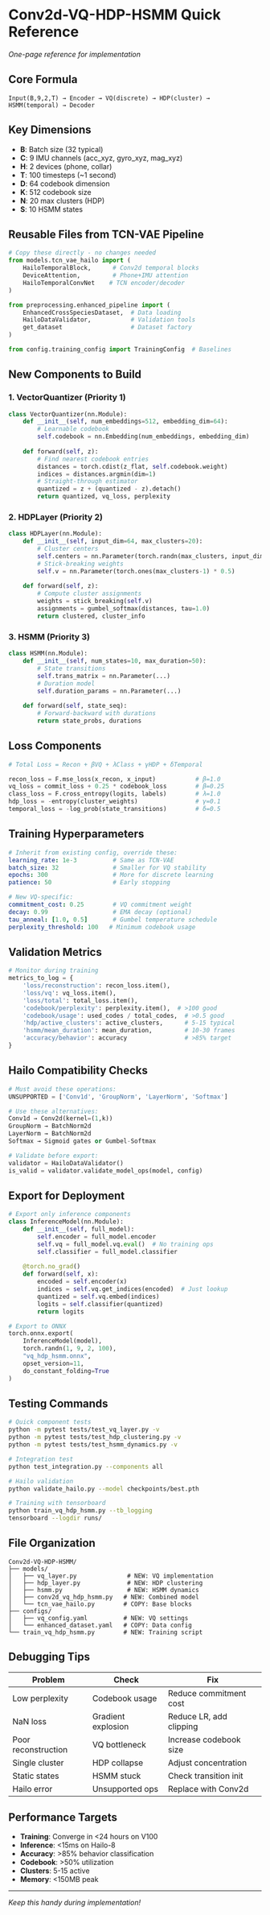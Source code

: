 # Conv2d-VQ-HDP-HSMM Quick Reference
*One-page reference for implementation*

## Core Formula
```
Input(B,9,2,T) → Encoder → VQ(discrete) → HDP(cluster) → HSMM(temporal) → Decoder
```

## Key Dimensions
- **B**: Batch size (32 typical)
- **C**: 9 IMU channels (acc_xyz, gyro_xyz, mag_xyz)  
- **H**: 2 devices (phone, collar)
- **T**: 100 timesteps (~1 second)
- **D**: 64 codebook dimension
- **K**: 512 codebook size
- **N**: 20 max clusters (HDP)
- **S**: 10 HSMM states

## Reusable Files from TCN-VAE Pipeline

```python
# Copy these directly - no changes needed
from models.tcn_vae_hailo import (
    HailoTemporalBlock,      # Conv2d temporal blocks
    DeviceAttention,         # Phone+IMU attention
    HailoTemporalConvNet    # TCN encoder/decoder
)

from preprocessing.enhanced_pipeline import (
    EnhancedCrossSpeciesDataset,  # Data loading
    HailoDataValidator,           # Validation tools
    get_dataset                   # Dataset factory
)

from config.training_config import TrainingConfig  # Baselines
```

## New Components to Build

### 1. VectorQuantizer (Priority 1)
```python
class VectorQuantizer(nn.Module):
    def __init__(self, num_embeddings=512, embedding_dim=64):
        # Learnable codebook
        self.codebook = nn.Embedding(num_embeddings, embedding_dim)
        
    def forward(self, z):
        # Find nearest codebook entries
        distances = torch.cdist(z_flat, self.codebook.weight)
        indices = distances.argmin(dim=1)
        # Straight-through estimator
        quantized = z + (quantized - z).detach()
        return quantized, vq_loss, perplexity
```

### 2. HDPLayer (Priority 2)
```python
class HDPLayer(nn.Module):
    def __init__(self, input_dim=64, max_clusters=20):
        # Cluster centers
        self.centers = nn.Parameter(torch.randn(max_clusters, input_dim))
        # Stick-breaking weights
        self.v = nn.Parameter(torch.ones(max_clusters-1) * 0.5)
        
    def forward(self, z):
        # Compute cluster assignments
        weights = stick_breaking(self.v)
        assignments = gumbel_softmax(distances, tau=1.0)
        return clustered, cluster_info
```

### 3. HSMM (Priority 3)
```python
class HSMM(nn.Module):
    def __init__(self, num_states=10, max_duration=50):
        # State transitions
        self.trans_matrix = nn.Parameter(...)
        # Duration model
        self.duration_params = nn.Parameter(...)
        
    def forward(self, state_seq):
        # Forward-backward with durations
        return state_probs, durations
```

## Loss Components

```python
# Total Loss = Recon + βVQ + λClass + γHDP + δTemporal

recon_loss = F.mse_loss(x_recon, x_input)           # β=1.0
vq_loss = commit_loss + 0.25 * codebook_loss        # β=0.25  
class_loss = F.cross_entropy(logits, labels)        # λ=1.0
hdp_loss = -entropy(cluster_weights)                # γ=0.1
temporal_loss = -log_prob(state_transitions)        # δ=0.5
```

## Training Hyperparameters

```yaml
# Inherit from existing config, override these:
learning_rate: 1e-3          # Same as TCN-VAE
batch_size: 32               # Smaller for VQ stability
epochs: 300                  # More for discrete learning
patience: 50                 # Early stopping

# New VQ-specific:
commitment_cost: 0.25        # VQ commitment weight
decay: 0.99                  # EMA decay (optional)
tau_anneal: [1.0, 0.5]       # Gumbel temperature schedule
perplexity_threshold: 100   # Minimum codebook usage
```

## Validation Metrics

```python
# Monitor during training
metrics_to_log = {
    'loss/reconstruction': recon_loss.item(),
    'loss/vq': vq_loss.item(),
    'loss/total': total_loss.item(),
    'codebook/perplexity': perplexity.item(),  # >100 good
    'codebook/usage': used_codes / total_codes,  # >0.5 good
    'hdp/active_clusters': active_clusters,      # 5-15 typical
    'hsmm/mean_duration': mean_duration,         # 10-30 frames
    'accuracy/behavior': accuracy                # >85% target
}
```

## Hailo Compatibility Checks

```python
# Must avoid these operations:
UNSUPPORTED = ['Conv1d', 'GroupNorm', 'LayerNorm', 'Softmax']

# Use these alternatives:
Conv1d → Conv2d(kernel=(1,k))
GroupNorm → BatchNorm2d
LayerNorm → BatchNorm2d
Softmax → Sigmoid gates or Gumbel-Softmax

# Validate before export:
validator = HailoDataValidator()
is_valid = validator.validate_model_ops(model, config)
```

## Export for Deployment

```python
# Export only inference components
class InferenceModel(nn.Module):
    def __init__(self, full_model):
        self.encoder = full_model.encoder
        self.vq = full_model.vq.eval()  # No training ops
        self.classifier = full_model.classifier
        
    @torch.no_grad()
    def forward(self, x):
        encoded = self.encoder(x)
        indices = self.vq.get_indices(encoded)  # Just lookup
        quantized = self.vq.embed(indices)
        logits = self.classifier(quantized)
        return logits

# Export to ONNX
torch.onnx.export(
    InferenceModel(model),
    torch.randn(1, 9, 2, 100),
    "vq_hdp_hsmm.onnx",
    opset_version=11,
    do_constant_folding=True
)
```

## Testing Commands

```bash
# Quick component tests
python -m pytest tests/test_vq_layer.py -v
python -m pytest tests/test_hdp_clustering.py -v
python -m pytest tests/test_hsmm_dynamics.py -v

# Integration test
python test_integration.py --components all

# Hailo validation
python validate_hailo.py --model checkpoints/best.pth

# Training with tensorboard
python train_vq_hdp_hsmm.py --tb_logging
tensorboard --logdir runs/
```

## File Organization

```
Conv2d-VQ-HDP-HSMM/
├── models/
│   ├── vq_layer.py              # NEW: VQ implementation
│   ├── hdp_layer.py             # NEW: HDP clustering
│   ├── hsmm.py                  # NEW: HSMM dynamics
│   ├── conv2d_vq_hdp_hsmm.py   # NEW: Combined model
│   └── tcn_vae_hailo.py        # COPY: Base blocks
├── configs/
│   ├── vq_config.yaml          # NEW: VQ settings
│   └── enhanced_dataset.yaml   # COPY: Data config
└── train_vq_hdp_hsmm.py        # NEW: Training script
```

## Debugging Tips

| Problem | Check | Fix |
|---------|-------|-----|
| Low perplexity | Codebook usage | Reduce commitment cost |
| NaN loss | Gradient explosion | Reduce LR, add clipping |
| Poor reconstruction | VQ bottleneck | Increase codebook size |
| Single cluster | HDP collapse | Adjust concentration |
| Static states | HSMM stuck | Check transition init |
| Hailo error | Unsupported ops | Replace with Conv2d |

## Performance Targets

- **Training**: Converge in <24 hours on V100
- **Inference**: <15ms on Hailo-8
- **Accuracy**: >85% behavior classification
- **Codebook**: >50% utilization
- **Clusters**: 5-15 active
- **Memory**: <150MB peak

---

*Keep this handy during implementation!*
